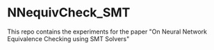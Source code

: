 # NNequivCheck_SMT

This repo contains the experiments for the paper "On Neural Network Equivalence Checking using SMT Solvers"
